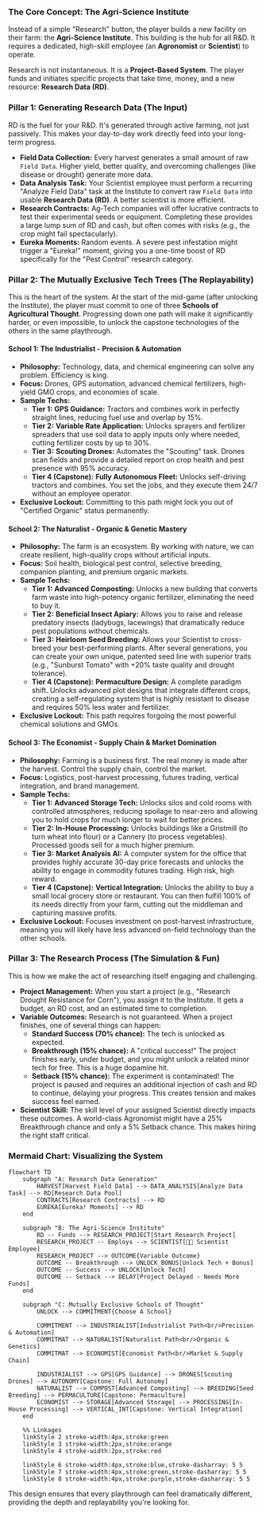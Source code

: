 ### The Core Concept: The Agri-Science Institute

Instead of a simple "Research" button, the player builds a new facility on their farm: the **Agri-Science Institute**. This building is the hub for all R&D. It requires a dedicated, high-skill employee (an **Agronomist** or **Scientist**) to operate.

Research is not instantaneous. It is a **Project-Based System**. The player funds and initiates specific projects that take time, money, and a new resource: **Research Data (RD)**.

### Pillar 1: Generating Research Data (The Input)

RD is the fuel for your R&D. It's generated through active farming, not just passively. This makes your day-to-day work directly feed into your long-term progress.

*   **Field Data Collection:** Every harvest generates a small amount of raw `Field Data`. Higher yield, better quality, and overcoming challenges (like disease or drought) generate more data.
*   **Data Analysis Task:** Your Scientist employee must perform a recurring "Analyze Field Data" task at the Institute to convert raw `Field Data` into usable **Research Data (RD)**. A better scientist is more efficient.
*   **Research Contracts:** Ag-Tech companies will offer lucrative contracts to test their experimental seeds or equipment. Completing these provides a large lump sum of RD and cash, but often comes with risks (e.g., the crop might fail spectacularly).
*   **Eureka Moments:** Random events. A severe pest infestation might trigger a "Eureka!" moment, giving you a one-time boost of RD specifically for the "Pest Control" research category.

### Pillar 2: The Mutually Exclusive Tech Trees (The Replayability)

This is the heart of the system. At the start of the mid-game (after unlocking the Institute), the player must commit to one of three **Schools of Agricultural Thought**. Progressing down one path will make it significantly harder, or even impossible, to unlock the capstone technologies of the others in the same playthrough.

#### **School 1: The Industrialist - Precision & Automation**
*   **Philosophy:** Technology, data, and chemical engineering can solve any problem. Efficiency is king.
*   **Focus:** Drones, GPS automation, advanced chemical fertilizers, high-yield GMO crops, and economies of scale.
*   **Sample Techs:**
    *   **Tier 1:** **GPS Guidance:** Tractors and combines work in perfectly straight lines, reducing fuel use and overlap by 15%.
    *   **Tier 2:** **Variable Rate Application:** Unlocks sprayers and fertilizer spreaders that use soil data to apply inputs only where needed, cutting fertilizer costs by up to 30%.
    *   **Tier 3:** **Scouting Drones:** Automates the "Scouting" task. Drones scan fields and provide a detailed report on crop health and pest presence with 95% accuracy.
    *   **Tier 4 (Capstone):** **Fully Autonomous Fleet:** Unlocks self-driving tractors and combines. You set the jobs, and they execute them 24/7 without an employee operator.
*   **Exclusive Lockout:** Committing to this path might lock you out of "Certified Organic" status permanently.

#### **School 2: The Naturalist - Organic & Genetic Mastery**
*   **Philosophy:** The farm is an ecosystem. By working with nature, we can create resilient, high-quality crops without artificial inputs.
*   **Focus:** Soil health, biological pest control, selective breeding, companion planting, and premium organic markets.
*   **Sample Techs:**
    *   **Tier 1:** **Advanced Composting:** Unlocks a new building that converts farm waste into high-potency organic fertilizer, eliminating the need to buy it.
    *   **Tier 2:** **Beneficial Insect Apiary:** Allows you to raise and release predatory insects (ladybugs, lacewings) that dramatically reduce pest populations without chemicals.
    *   **Tier 3:** **Heirloom Seed Breeding:** Allows your Scientist to cross-breed your best-performing plants. After several generations, you can create your own unique, patented seed line with superior traits (e.g., "Sunburst Tomato" with +20% taste quality and drought tolerance).
    *   **Tier 4 (Capstone):** **Permaculture Design:** A complete paradigm shift. Unlocks advanced plot designs that integrate different crops, creating a self-regulating system that is highly resistant to disease and requires 50% less water and fertilizer.
*   **Exclusive Lockout:** This path requires forgoing the most powerful chemical solutions and GMOs.

#### **School 3: The Economist - Supply Chain & Market Domination**
*   **Philosophy:** Farming is a business first. The real money is made after the harvest. Control the supply chain, control the market.
*   **Focus:** Logistics, post-harvest processing, futures trading, vertical integration, and brand management.
*   **Sample Techs:**
    *   **Tier 1:** **Advanced Storage Tech:** Unlocks silos and cold rooms with controlled atmospheres, reducing spoilage to near-zero and allowing you to hold crops for much longer to wait for better prices.
    *   **Tier 2:** **In-House Processing:** Unlocks buildings like a Gristmill (to turn wheat into flour) or a Cannery (to process vegetables). Processed goods sell for a much higher premium.
    *   **Tier 3:** **Market Analysis AI:** A computer system for the office that provides highly accurate 30-day price forecasts and unlocks the ability to engage in commodity futures trading. High risk, high reward.
    *   **Tier 4 (Capstone):** **Vertical Integration:** Unlocks the ability to buy a small local grocery store or restaurant. You can then fulfill 100% of its needs directly from your farm, cutting out the middleman and capturing massive profits.
*   **Exclusive Lockout:** Focuses investment on post-harvest infrastructure, meaning you will likely have less advanced on-field technology than the other schools.

### Pillar 3: The Research Process (The Simulation & Fun)

This is how we make the act of researching itself engaging and challenging.

*   **Project Management:** When you start a project (e.g., "Research Drought Resistance for Corn"), you assign it to the Institute. It gets a budget, an RD cost, and an estimated time to completion.
*   **Variable Outcomes:** Research is not guaranteed. When a project finishes, one of several things can happen:
    *   **Standard Success (70% chance):** The tech is unlocked as expected.
    *   **Breakthrough (15% chance):** A "critical success!" The project finishes early, under budget, and you might unlock a related minor tech for free. This is a huge dopamine hit.
    *   **Setback (15% chance):** The experiment is contaminated! The project is paused and requires an additional injection of cash and RD to continue, delaying your progress. This creates tension and makes success feel earned.
*   **Scientist Skill:** The skill level of your assigned Scientist directly impacts these outcomes. A world-class Agronomist might have a 25% Breakthrough chance and only a 5% Setback chance. This makes hiring the right staff critical.

### Mermaid Chart: Visualizing the System

```mermaid
flowchart TD
    subgraph "A: Research Data Generation"
        HARVEST[Harvest Field Data] --> DATA_ANALYSIS[Analyze Data Task] --> RD[Research Data Pool]
        CONTRACTS[Research Contracts] --> RD
        EUREKA[Eureka! Moments] --> RD
    end

    subgraph "B: The Agri-Science Institute"
        RD -- Funds --> RESEARCH_PROJECT[Start Research Project]
        RESEARCH_PROJECT -- Employs --> SCIENTIST[👨‍🔬 Scientist Employee]
        RESEARCH_PROJECT --> OUTCOME{Variable Outcome}
        OUTCOME -- Breakthrough --> UNLOCK_BONUS[Unlock Tech + Bonus]
        OUTCOME -- Success --> UNLOCK[Unlock Tech]
        OUTCOME -- Setback --> DELAY[Project Delayed - Needs More Funds]
    end

    subgraph "C: Mutually Exclusive Schools of Thought"
        UNLOCK --> COMMITMENT{Choose A School}
        
        COMMITMENT --> INDUSTRIALIST[Industrialist Path<br/>Precision & Automation]
        COMMITMAT --> NATURALIST[Naturalist Path<br/>Organic & Genetics]
        COMMITMAT --> ECONOMIST[Economist Path<br/>Market & Supply Chain]

        INDUSTRIALIST --> GPS[GPS Guidance] --> DRONES[Scouting Drones] --> AUTONOMY[Capstone: Full Autonomy]
        NATURALIST --> COMPOST[Advanced Composting] --> BREEDING[Seed Breeding] --> PERMACULTURE[Capstone: Permaculture]
        ECONOMIST --> STORAGE[Advanced Storage] --> PROCESSING[In-House Processing] --> VERTICAL_INT[Capstone: Vertical Integration]
    end

    %% Linkages
    linkStyle 2 stroke-width:4px,stroke:green
    linkStyle 3 stroke-width:2px,stroke:orange
    linkStyle 4 stroke-width:2px,stroke:red

    linkStyle 6 stroke-width:4px,stroke:blue,stroke-dasharray: 5 5
    linkStyle 7 stroke-width:4px,stroke:green,stroke-dasharray: 5 5
    linkStyle 8 stroke-width:4px,stroke:purple,stroke-dasharray: 5 5
```
This design ensures that every playthrough can feel dramatically different, providing the depth and replayability you're looking for.